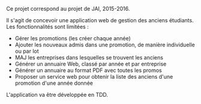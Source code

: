 Ce projet correspond au projet de JAI, 2015-2016.

Il s'agit de concevoir une application web de gestion des anciens étudiants. Les fonctionnalités sont limitées :

- Gérer les promotions (les créer chaque année)
- Ajouter les nouveaux admis dans une promotion, de manière individuelle ou par lot
- MAJ les entreprises dans lesquelles se trouvent les anciens
- Générer un annuaire Web, classé par année et par entreprise
- Générer un annuaire au format PDF avec toutes les promos
- Proposer un service web pour obtenir la liste des anciens d'une promotion d'une année donnée
 
L'application va être développée en TDD.
